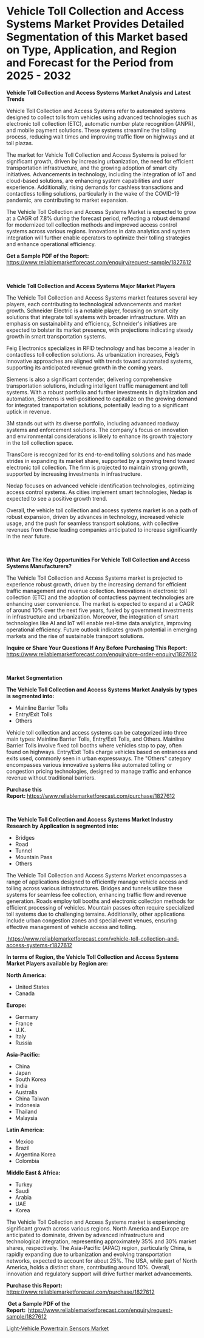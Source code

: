 <p><h1>Vehicle Toll Collection and Access Systems Market Provides Detailed Segmentation of this Market based on Type, Application, and Region and Forecast for the Period from 2025 - 2032</h1></p><p><strong>Vehicle Toll Collection and Access Systems Market Analysis and Latest Trends</strong></p>
<p><p>Vehicle Toll Collection and Access Systems refer to automated systems designed to collect tolls from vehicles using advanced technologies such as electronic toll collection (ETC), automatic number plate recognition (ANPR), and mobile payment solutions. These systems streamline the tolling process, reducing wait times and improving traffic flow on highways and at toll plazas. </p><p>The market for Vehicle Toll Collection and Access Systems is poised for significant growth, driven by increasing urbanization, the need for efficient transportation infrastructure, and the growing adoption of smart city initiatives. Advancements in technology, including the integration of IoT and cloud-based solutions, are enhancing system capabilities and user experience. Additionally, rising demands for cashless transactions and contactless tolling solutions, particularly in the wake of the COVID-19 pandemic, are contributing to market expansion. </p><p>The Vehicle Toll Collection and Access Systems Market is expected to grow at a CAGR of 7.8% during the forecast period, reflecting a robust demand for modernized toll collection methods and improved access control systems across various regions. Innovations in data analytics and system integration will further enable operators to optimize their tolling strategies and enhance operational efficiency.</p></p>
<p><strong>Get a Sample PDF of the Report:&nbsp;</strong> <a href="https://www.reliablemarketforecast.com/enquiry/request-sample/1827612?utm_campaign=2808&utm_medium=2&utm_source=Github&utm_content=ia&utm_term=31032025&utm_id=vehicle-toll-collection-and-access-systems">https://www.reliablemarketforecast.com/enquiry/request-sample/1827612</a></p>
<p>&nbsp;</p>
<p><strong>Vehicle Toll Collection and Access Systems Major Market Players</strong></p>
<p><p>The Vehicle Toll Collection and Access Systems market features several key players, each contributing to technological advancements and market growth. Schneider Electric is a notable player, focusing on smart city solutions that integrate toll systems with broader infrastructure. With an emphasis on sustainability and efficiency, Schneider's initiatives are expected to bolster its market presence, with projections indicating steady growth in smart transportation systems.</p><p>Feig Electronics specializes in RFID technology and has become a leader in contactless toll collection solutions. As urbanization increases, Feig’s innovative approaches are aligned with trends toward automated systems, supporting its anticipated revenue growth in the coming years.</p><p>Siemens is also a significant contender, delivering comprehensive transportation solutions, including intelligent traffic management and toll systems. With a robust portfolio and further investments in digitalization and automation, Siemens is well-positioned to capitalize on the growing demand for integrated transportation solutions, potentially leading to a significant uptick in revenue.</p><p>3M stands out with its diverse portfolio, including advanced roadway systems and enforcement solutions. The company's focus on innovation and environmental considerations is likely to enhance its growth trajectory in the toll collection space.</p><p>TransCore is recognized for its end-to-end tolling solutions and has made strides in expanding its market share, supported by a growing trend toward electronic toll collection. The firm is projected to maintain strong growth, supported by increasing investments in infrastructure.</p><p>Nedap focuses on advanced vehicle identification technologies, optimizing access control systems. As cities implement smart technologies, Nedap is expected to see a positive growth trend.</p><p>Overall, the vehicle toll collection and access systems market is on a path of robust expansion, driven by advances in technology, increased vehicle usage, and the push for seamless transport solutions, with collective revenues from these leading companies anticipated to increase significantly in the near future.</p></p>
<p>&nbsp;</p>
<p><strong>What Are The Key Opportunities For Vehicle Toll Collection and Access Systems Manufacturers?</strong></p>
<p><p>The Vehicle Toll Collection and Access Systems market is projected to experience robust growth, driven by the increasing demand for efficient traffic management and revenue collection. Innovations in electronic toll collection (ETC) and the adoption of contactless payment technologies are enhancing user convenience. The market is expected to expand at a CAGR of around 10% over the next five years, fueled by government investments in infrastructure and urbanization. Moreover, the integration of smart technologies like AI and IoT will enable real-time data analytics, improving operational efficiency. Future outlook indicates growth potential in emerging markets and the rise of sustainable transport solutions.</p></p>
<p><strong>Inquire or Share Your Questions If Any Before Purchasing This Report:</strong> <a href="https://www.reliablemarketforecast.com/enquiry/pre-order-enquiry/1827612?utm_campaign=2808&utm_medium=2&utm_source=Github&utm_content=ia&utm_term=31032025&utm_id=vehicle-toll-collection-and-access-systems">https://www.reliablemarketforecast.com/enquiry/pre-order-enquiry/1827612</a></p>
<p>&nbsp;</p>
<p><strong>Market Segmentation</strong></p>
<p><strong>The Vehicle Toll Collection and Access Systems Market Analysis by types is segmented into:</strong></p>
<p><ul><li>Mainline Barrier Tolls</li><li>Entry/Exit Tolls</li><li>Others</li></ul></p>
<p><p>Vehicle toll collection and access systems can be categorized into three main types: Mainline Barrier Tolls, Entry/Exit Tolls, and Others. Mainline Barrier Tolls involve fixed toll booths where vehicles stop to pay, often found on highways. Entry/Exit Tolls charge vehicles based on entrances and exits used, commonly seen in urban expressways. The "Others" category encompasses various innovative systems like automated tolling or congestion pricing technologies, designed to manage traffic and enhance revenue without traditional barriers.</p></p>
<p><strong>Purchase this Report:&nbsp;</strong><a href="https://www.reliablemarketforecast.com/purchase/1827612?utm_campaign=2808&utm_medium=2&utm_source=Github&utm_content=ia&utm_term=31032025&utm_id=vehicle-toll-collection-and-access-systems">https://www.reliablemarketforecast.com/purchase/1827612</a></p>
<p>&nbsp;</p>
<p><strong>The Vehicle Toll Collection and Access Systems Market Industry Research by Application is segmented into:</strong></p>
<p><ul><li>Bridges</li><li>Road</li><li>Tunnel</li><li>Mountain Pass</li><li>Others</li></ul></p>
<p><p>The Vehicle Toll Collection and Access Systems Market encompasses a range of applications designed to efficiently manage vehicle access and tolling across various infrastructures. Bridges and tunnels utilize these systems for seamless fee collection, enhancing traffic flow and revenue generation. Roads employ toll booths and electronic collection methods for efficient processing of vehicles. Mountain passes often require specialized toll systems due to challenging terrains. Additionally, other applications include urban congestion zones and special event venues, ensuring effective management of vehicle access and tolling.</p></p>
<p><a href="https://www.reliablemarketforecast.com/vehicle-toll-collection-and-access-systems-r1827612?utm_campaign=2808&utm_medium=2&utm_source=Github&utm_content=ia&utm_term=31032025&utm_id=vehicle-toll-collection-and-access-systems">&nbsp;https://www.reliablemarketforecast.com/vehicle-toll-collection-and-access-systems-r1827612</a></p>
<p><strong>In terms of Region, the Vehicle Toll Collection and Access Systems Market Players available by Region are:</strong></p>
<p>
    <p> <strong> North America: </strong>
        <ul>
            <li>United States</li>
            <li>Canada</li>
        </ul>
        </p> 
    <p> <strong> Europe: </strong>
        <ul>
            <li>Germany</li>
            <li>France</li>
            <li>U.K.</li>
            <li>Italy</li>
            <li>Russia</li>
        </ul>
        </p> 
    <p> <strong> Asia-Pacific: </strong>
        <ul>
            <li>China</li>
            <li>Japan</li>
            <li>South Korea</li>
            <li>India</li>
            <li>Australia</li>
            <li>China Taiwan</li>
            <li>Indonesia</li>
            <li>Thailand</li>
            <li>Malaysia</li>
        </ul>
        </p> 
    <p> <strong> Latin America: </strong>
        <ul>
            <li>Mexico</li>
            <li>Brazil</li>
            <li>Argentina Korea</li>
            <li>Colombia</li>
        </ul>
        </p> 
    <p> <strong> Middle East & Africa: </strong>
        <ul>
            <li>Turkey</li>
            <li>Saudi</li>
            <li>Arabia</li>
            <li>UAE</li>
            <li>Korea</li>
        </ul>
    </p>
    </p>
<p><p>The Vehicle Toll Collection and Access Systems market is experiencing significant growth across various regions. North America and Europe are anticipated to dominate, driven by advanced infrastructure and technological integration, representing approximately 35% and 30% market shares, respectively. The Asia-Pacific (APAC) region, particularly China, is rapidly expanding due to urbanization and evolving transportation networks, expected to account for about 25%. The USA, while part of North America, holds a distinct share, contributing around 10%. Overall, innovation and regulatory support will drive further market advancements.</p></p>
<p><strong>Purchase this Report: </strong><a href="https://www.reliablemarketforecast.com/purchase/1827612?utm_campaign=2808&utm_medium=2&utm_source=Github&utm_content=ia&utm_term=31032025&utm_id=vehicle-toll-collection-and-access-systems">https://www.reliablemarketforecast.com/purchase/1827612</a></p>
<p>&nbsp;<strong>Get a Sample PDF of the Report:&nbsp;&nbsp;</strong><a href="https://www.reliablemarketforecast.com/enquiry/request-sample/1827612?utm_campaign=2808&utm_medium=2&utm_source=Github&utm_content=ia&utm_term=31032025&utm_id=vehicle-toll-collection-and-access-systems">https://www.reliablemarketforecast.com/enquiry/request-sample/1827612</a></p>
<p><strong></strong></p>
<p><p><a href="https://github.com/stephaniwo144/Market-Research-Report-List-1/blob/main/light-vehicle-powertrain-sensors-market.md?utm_campaign=2808&utm_medium=2&utm_source=Github&utm_content=ia&utm_term=31032025&utm_id=vehicle-toll-collection-and-access-systems">Light-Vehicle Powertrain Sensors Market</a></p></p>